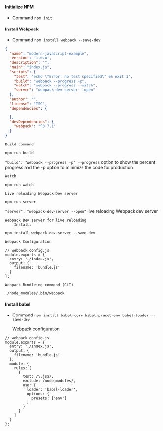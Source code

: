 #### Initialize NPM
- Command
```npm init```

#### Install Webpack
- Command
```npm install webpack --save-dev```
```json
{
  "name": "modern-javascript-example",
  "version": "1.0.0",
  "description": "",
  "main": "index.js",
  "scripts": {
    "test": "echo \"Error: no test specified\" && exit 1",
    "build": "webpack --progress -p",
    "watch": "webpack --progress --watch",
    "server": "webpack-dev-server --open"
  },
  "author": "",
  "license": "ISC",
  "dependencies": {

  },
  "devDependencies": {
    "webpack": "^3.7.1"
  }
}
```
    Build command
```npm run build```

```"build": "webpack --progress -p" --progress``` option to show the percent progress and the -p option to minimize the code for production

    Watch
```npm run watch```

    Live reloading Webpack Dev server
```npm run server```

```"server": "webpack-dev-server --open"```  live reloading Webpack dev server

    Webpack Dev server for live reloading
        Install:
```npm install webpack-dev-server --save-dev ```


    Webpack Configuration
```
// webpack.config.js
module.exports = {
  entry: './index.js',
  output: {
    filename: 'bundle.js'
  }
};
```

    Webpack Bundleing command (CLI)
```./node_modules/.bin/webpack```

#### Install babel
- Command
```npm install babel-core babel-preset-env babel-loader --save-dev```

    Webpack configuration
```
// webpack.config.js
module.exports = {
  entry: './index.js',
  output: {
    filename: 'bundle.js'
  },
  module: {
    rules: [
      {
        test: /\.js$/,
        exclude: /node_modules/,
        use: {
          loader: 'babel-loader',
          options: {
            presets: ['env']
          }
        }
      }
    ]
  }
};
```

